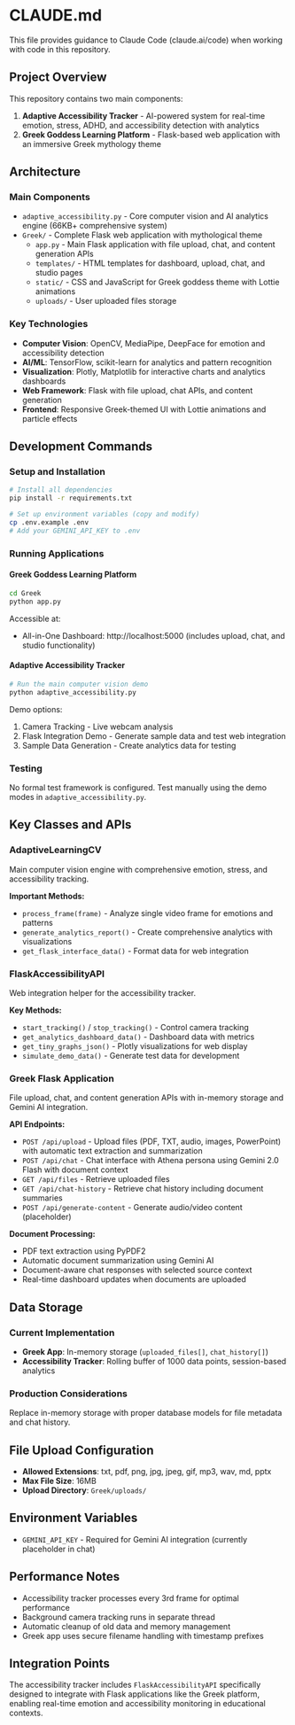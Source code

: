 # CLAUDE.md

This file provides guidance to Claude Code (claude.ai/code) when working with code in this repository.

## Project Overview

This repository contains two main components:
1. **Adaptive Accessibility Tracker** - AI-powered system for real-time emotion, stress, ADHD, and accessibility detection with analytics
2. **Greek Goddess Learning Platform** - Flask-based web application with an immersive Greek mythology theme

## Architecture

### Main Components

- `adaptive_accessibility.py` - Core computer vision and AI analytics engine (66KB+ comprehensive system)
- `Greek/` - Complete Flask web application with mythological theme
  - `app.py` - Main Flask application with file upload, chat, and content generation APIs
  - `templates/` - HTML templates for dashboard, upload, chat, and studio pages
  - `static/` - CSS and JavaScript for Greek goddess theme with Lottie animations
  - `uploads/` - User uploaded files storage

### Key Technologies
- **Computer Vision**: OpenCV, MediaPipe, DeepFace for emotion and accessibility detection
- **AI/ML**: TensorFlow, scikit-learn for analytics and pattern recognition
- **Visualization**: Plotly, Matplotlib for interactive charts and analytics dashboards
- **Web Framework**: Flask with file upload, chat APIs, and content generation
- **Frontend**: Responsive Greek-themed UI with Lottie animations and particle effects

## Development Commands

### Setup and Installation
```bash
# Install all dependencies
pip install -r requirements.txt

# Set up environment variables (copy and modify)
cp .env.example .env
# Add your GEMINI_API_KEY to .env
```

### Running Applications

#### Greek Goddess Learning Platform
```bash
cd Greek
python app.py
```
Accessible at:
- All-in-One Dashboard: http://localhost:5000 (includes upload, chat, and studio functionality)

#### Adaptive Accessibility Tracker
```bash
# Run the main computer vision demo
python adaptive_accessibility.py
```
Demo options:
1. Camera Tracking - Live webcam analysis
2. Flask Integration Demo - Generate sample data and test web integration
3. Sample Data Generation - Create analytics data for testing

### Testing
No formal test framework is configured. Test manually using the demo modes in `adaptive_accessibility.py`.

## Key Classes and APIs

### AdaptiveLearningCV
Main computer vision engine with comprehensive emotion, stress, and accessibility tracking.

**Important Methods:**
- `process_frame(frame)` - Analyze single video frame for emotions and patterns
- `generate_analytics_report()` - Create comprehensive analytics with visualizations
- `get_flask_interface_data()` - Format data for web integration

### FlaskAccessibilityAPI
Web integration helper for the accessibility tracker.

**Key Methods:**
- `start_tracking()` / `stop_tracking()` - Control camera tracking
- `get_analytics_dashboard_data()` - Dashboard data with metrics
- `get_tiny_graphs_json()` - Plotly visualizations for web display
- `simulate_demo_data()` - Generate test data for development

### Greek Flask Application
File upload, chat, and content generation APIs with in-memory storage and Gemini AI integration.

**API Endpoints:**
- `POST /api/upload` - Upload files (PDF, TXT, audio, images, PowerPoint) with automatic text extraction and summarization
- `POST /api/chat` - Chat interface with Athena persona using Gemini 2.0 Flash with document context
- `GET /api/files` - Retrieve uploaded files
- `GET /api/chat-history` - Retrieve chat history including document summaries
- `POST /api/generate-content` - Generate audio/video content (placeholder)

**Document Processing:**
- PDF text extraction using PyPDF2
- Automatic document summarization using Gemini AI
- Document-aware chat responses with selected source context
- Real-time dashboard updates when documents are uploaded

## Data Storage

### Current Implementation
- **Greek App**: In-memory storage (`uploaded_files[]`, `chat_history[]`)
- **Accessibility Tracker**: Rolling buffer of 1000 data points, session-based analytics

### Production Considerations
Replace in-memory storage with proper database models for file metadata and chat history.

## File Upload Configuration
- **Allowed Extensions**: txt, pdf, png, jpg, jpeg, gif, mp3, wav, md, pptx
- **Max File Size**: 16MB
- **Upload Directory**: `Greek/uploads/`

## Environment Variables
- `GEMINI_API_KEY` - Required for Gemini AI integration (currently placeholder in chat)

## Performance Notes
- Accessibility tracker processes every 3rd frame for optimal performance
- Background camera tracking runs in separate thread
- Automatic cleanup of old data and memory management
- Greek app uses secure filename handling with timestamp prefixes

## Integration Points
The accessibility tracker includes `FlaskAccessibilityAPI` specifically designed to integrate with Flask applications like the Greek platform, enabling real-time emotion and accessibility monitoring in educational contexts.